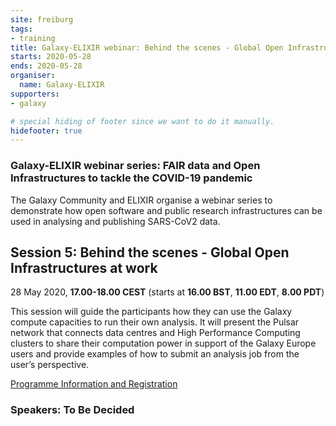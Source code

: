 ```yaml
---
site: freiburg
tags:
- training
title: Galaxy-ELIXIR webinar: Behind the scenes - Global Open Infrastructures at work 
starts: 2020-05-28
ends: 2020-05-28
organiser:
  name: Galaxy-ELIXIR
supporters:
- galaxy

# special hiding of footer since we want to do it manually.
hidefooter: true
---
```


### Galaxy-ELIXIR webinar series: FAIR data and Open Infrastructures to tackle the COVID-19 pandemic

The Galaxy Community and ELIXIR organise a webinar series to demonstrate how open software and public research infrastructures can be used in analysing and publishing SARS-CoV2 data.

## Session 5: Behind the scenes - Global Open Infrastructures at work 

28 May 2020, **17.00-18.00 CEST** (starts at **16.00 BST**, **11.00 EDT**, **8.00 PDT**)

This session will guide the participants how they can use the Galaxy compute capacities to run their own analysis. It will present the Pulsar network that connects data centres and High Performance Computing clusters to share their computation power in support of the Galaxy Europe users and provide examples of how to submit an analysis job from the user’s perspective.


[Programme Information and Registration](https://elixir-europe.org/events/webinar-galaxy-elixir-covid19)

### Speakers: To Be Decided
